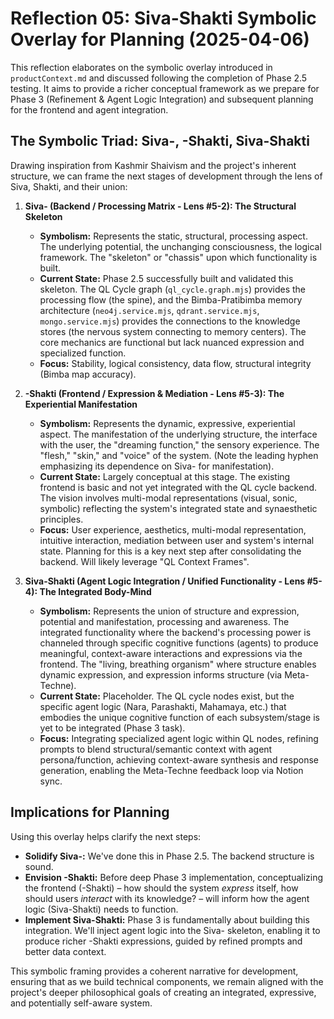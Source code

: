 # Reflection 05: Siva-Shakti Symbolic Overlay for Planning (2025-04-06)

This reflection elaborates on the symbolic overlay introduced in `productContext.md` and discussed following the completion of Phase 2.5 testing. It aims to provide a richer conceptual framework as we prepare for Phase 3 (Refinement & Agent Logic Integration) and subsequent planning for the frontend and agent integration.

## The Symbolic Triad: Siva-, -Shakti, Siva-Shakti

Drawing inspiration from Kashmir Shaivism and the project's inherent structure, we can frame the next stages of development through the lens of Siva, Shakti, and their union:

1.  **Siva- (Backend / Processing Matrix - Lens #5-2): The Structural Skeleton**
    *   **Symbolism:** Represents the static, structural, processing aspect. The underlying potential, the unchanging consciousness, the logical framework. The "skeleton" or "chassis" upon which functionality is built.
    *   **Current State:** Phase 2.5 successfully built and validated this skeleton. The QL Cycle graph (`ql_cycle.graph.mjs`) provides the processing flow (the spine), and the Bimba-Pratibimba memory architecture (`neo4j.service.mjs`, `qdrant.service.mjs`, `mongo.service.mjs`) provides the connections to the knowledge stores (the nervous system connecting to memory centers). The core mechanics are functional but lack nuanced expression and specialized function.
    *   **Focus:** Stability, logical consistency, data flow, structural integrity (Bimba map accuracy).

2.  **-Shakti (Frontend / Expression & Mediation - Lens #5-3): The Experiential Manifestation**
    *   **Symbolism:** Represents the dynamic, expressive, experiential aspect. The manifestation of the underlying structure, the interface with the user, the "dreaming function," the sensory experience. The "flesh," "skin," and "voice" of the system. (Note the leading hyphen emphasizing its dependence on Siva- for manifestation).
    *   **Current State:** Largely conceptual at this stage. The existing frontend is basic and not yet integrated with the QL cycle backend. The vision involves multi-modal representations (visual, sonic, symbolic) reflecting the system's integrated state and synaesthetic principles.
    *   **Focus:** User experience, aesthetics, multi-modal representation, intuitive interaction, mediation between user and system's internal state. Planning for this is a key next step after consolidating the backend. Will likely leverage "QL Context Frames".

3.  **Siva-Shakti (Agent Logic Integration / Unified Functionality - Lens #5-4): The Integrated Body-Mind**
    *   **Symbolism:** Represents the union of structure and expression, potential and manifestation, processing and awareness. The integrated functionality where the backend's processing power is channeled through specific cognitive functions (agents) to produce meaningful, context-aware interactions and expressions via the frontend. The "living, breathing organism" where structure enables dynamic expression, and expression informs structure (via Meta-Techne).
    *   **Current State:** Placeholder. The QL cycle nodes exist, but the specific agent logic (Nara, Parashakti, Mahamaya, etc.) that embodies the unique cognitive function of each subsystem/stage is yet to be integrated (Phase 3 task).
    *   **Focus:** Integrating specialized agent logic within QL nodes, refining prompts to blend structural/semantic context with agent persona/function, achieving context-aware synthesis and response generation, enabling the Meta-Techne feedback loop via Notion sync.

## Implications for Planning

Using this overlay helps clarify the next steps:

*   **Solidify Siva-:** We've done this in Phase 2.5. The backend structure is sound.
*   **Envision -Shakti:** Before deep Phase 3 implementation, conceptualizing the frontend (-Shakti) – how should the system *express* itself, how should users *interact* with its knowledge? – will inform how the agent logic (Siva-Shakti) needs to function.
*   **Implement Siva-Shakti:** Phase 3 is fundamentally about building this integration. We'll inject agent logic into the Siva- skeleton, enabling it to produce richer -Shakti expressions, guided by refined prompts and better data context.

This symbolic framing provides a coherent narrative for development, ensuring that as we build technical components, we remain aligned with the project's deeper philosophical goals of creating an integrated, expressive, and potentially self-aware system.
